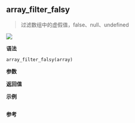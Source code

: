 ## array_filter_falsy

> 过滤数组中的虚假值，false、null、undefined

![](https://img.shields.io/badge/-Array-blue)

**语法**

`array_filter_falsy(array)`

**参数**

**返回值**

**示例**

```js

```

**参考**
